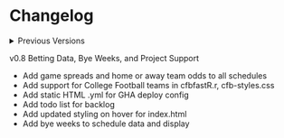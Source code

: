 # Changelog
<details>
<summary>Previous Versions</summary>
v0.1 Initial Upload and preconfiguration
* Uploaded support for NFL teams with dynamic list and styling generated by chat-gpt4o.

v0.2 Enabling Github Pages
* Creating index.html and organizing files for Pages to load correctly

v0.3 Visual Improvement and Dataset Structuring
* Organized teams by Conference and Division
* Uploaded NFL logo banner for index.html header.
* Created and uploaded generic dataset for all 32 teams season-long schedule.

v0.4 Added Linter & Updated Styling
* Added axe-linter.yml for VSCode support
* Updated index.html and styles.css to better display NFL banner logo

v0.5 NFL Separation for Future Scaling
* Renamed scripts.js and styles.css to nfl-scripts.js and nfl-styles.css
* Updated index.html and team.html with corrected .js filepaths
* Corrected Team Arrays for Conference and Division
* Refined team array population

v0.6 Support for full NFL Team Schedules
* Updated nfl-scripts to show opponent next to countdown `getNextGameDate`
* Updated team.html to dynamically load team's full schedule from nfl-schedules.js
* Added script to team.html to dynamically change header and color based on selected team
* Populated the schedule with opponent and game times
* Aligned styling for index.html to center division names
* Refined array nesting for teams in divisions and conferences

v0.7 Authentic Scheduling
* Draft initial Jupyter Notebook for python scraping and csv conversion
* Build nflfastR.r schedule query with home & away indicators
* Exporting NFL data from nflfastR.r to JSON in nfl-schedules.js
* Align styles division centering with scripts teams classes
* Code refinement and adding color support for team schedules
* Displaying home and away for all teams
</details>

v0.8 Betting Data, Bye Weeks, and Project Support
* Add game spreads and home or away team odds to all schedules
* Add support for College Football teams in cfbfastR.r, cfb-styles.css
* Add static HTML .yml for GHA deploy config
* Add todo list for backlog
* Add updated styling on hover for index.html
* Add bye weeks to schedule data and display